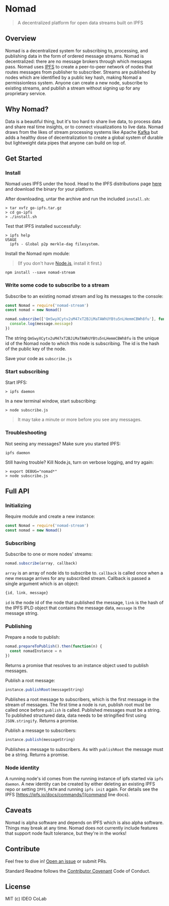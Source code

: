 # Nomad 

> A decentralized platform for open data streams built on IPFS

## Overview 
Nomad is a decentralized system for subscribing to, processing, and publishing data in the form of ordered message streams. Nomad is decentralized: there are no message brokers through which messages pass. Nomad uses [IPFS](http://ipfs.io) to create a peer-to-peer network of nodes that routes messages from publisher to subscriber. Streams are published by nodes which are identified by a public key hash, making Nomad a permissionless system. Anyone can create a new node, subscribe to existing streams, and publish a stream without signing up for any proprietary service.

## Why Nomad?
Data is a beautiful thing, but it's too hard to share live data, to process data and share real time insights, or to connect visualizations to live data. Nomad draws from the likes of stream processing systems like Apache [Kafka](https://kafka.apache.org/) but adds a healthy dose of decentralization to create a global system of durable but lightweight data pipes that anyone can build on top of. 

## Get Started  

### Install
Nomad uses IPFS under the hood. Head to the IPFS distributions page [here](https://dist.ipfs.io/#go-ipfs) and download the binary for your platform. 

After downloading, untar the archive and run the included ```install.sh```:
```console
> tar xvfz go-ipfs.tar.gz
> cd go-ipfs
> ./install.sh
```

Test that IPFS installed successfully:
```console
> ipfs help
USAGE
  ipfs - Global p2p merkle-dag filesystem.
```

Install the Nomad npm module:
> (If you don't have [Node.js](https://nodejs.org/en/download/), install it first.)

```console
npm install --save nomad-stream
```

### Write some code to subscribe to a stream
Subscribe to an existing nomad stream and log its messages to the console:
```javascript
const Nomad = require('nomad-stream')
const nomad = new Nomad()

nomad.subscribe(['QmSwyXCytv2uM47xT2BJiMaTAWhUYBtu5nLHemmCBWh8fu'], function(message) {
  console.log(message.message)
})
```
The string ```QmSwyXCytv2uM47xT2BJiMaTAWhUYBtu5nLHemmCBWh8fu``` is the unique id of the Nomad node to which this node is subscribing. The id is the hash of the public key of the node.

Save your code as ```subscribe.js```

### Start subscribing
Start IPFS:
```console
> ipfs daemon
```

In a new terminal window, start subscribing:
```console
> node subscribe.js
```

> It may take a minute or more before you see any messages.

### Troubleshooting

Not seeing any messages? Make sure you started IPFS:
```console
ipfs daemon
```

Still having trouble? Kill Node.js, turn on verbose logging, and try again:
```console
> export DEBUG="nomad*"
> node subscribe.js
```

## Full API

### Initializing
Require module and create a new instance:
```javascript
const Nomad = require('nomad-stream')
const nomad = new Nomad()
```

### Subscribing
Subscribe to one or more nodes' streams:
```javascript
nomad.subscribe(array, callback)
```

```array``` is an array of node ids to subscribe to. ```callback``` is called once when a new message arrives for any subscribed stream. Callback is passed a single argument which is an object:
```javascript
{id, link, message}
```

```id``` is the node id of the node that published the message, ```link``` is the hash of the IPFS IPLD object that contains the message data, ```message``` is the message string. 

### Publishing
Prepare a node to publish:
```javascript
nomad.prepareToPublish().then(function(n) {
  const nomadInstance = n
})
```
Returns a promise that resolves to an instance object used to publish messages.

Publish a root message:
```javascript
instance.publishRoot(messageString)
```
Publishes a root message to subscribers, which is the first message in the stream of messages. The first time a node is run, publish root must be called once before ```publish``` is called. Published messages must be a string. To published structured data, data needs to be stringified first using ```JSON.stringify```. Returns a promise. 

Publish a message to subscribers:
```javascript
instance.publish(messageString)
```
Publishes a message to subscribers. As with ```publishRoot``` the message must be a string. Returns a promise.

### Node identity
A running node's id comes from the running instance of ipfs started via ```ipfs daemon```. A new identity can be created by either deleting an existing IPFS repo or setting ```IPFS_PATH``` and running ```ipfs init``` again. For details see the IPFS [https://ipfs.io/docs/commands/](command line docs). 

## Caveats
Nomad is alpha software and depends on IPFS which is also alpha software. Things may break at any time. Nomad does not currently include features that support node fault tolerance, but they're in the works!

## Contribute

Feel free to dive in! [Open an issue](https://github.com/RichardLitt/standard-readme/issues/new) or submit PRs.

Standard Readme follows the [Contributor Covenant](http://contributor-covenant.org/version/1/3/0/) Code of Conduct.

## License

MIT (c) IDEO CoLab